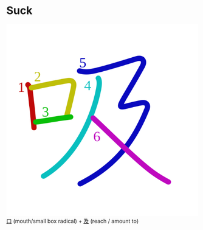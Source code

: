# Suck
![吸](../kanji-colorize/5438.svg)
[口](口.md) (mouth/small box radical) + [及](及.md) (reach / amount to)